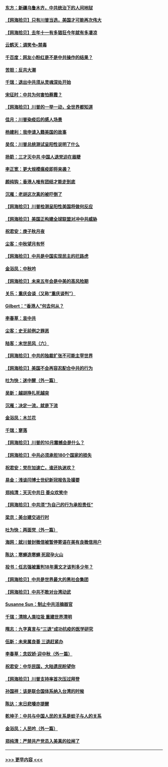 #### [东方：新疆乌鲁木齐，中共统治下的人间地狱](../pages/nsc993/n12466075.md?t=10110351) 
#### [【网海拾贝】只有川普当选，美国才可能再次伟大](../pages/nsc993/n12466013.md?t=10110351) 
#### [【网海拾贝】去年十一有多猖狂今年就有多凄凉](../pages/nsc993/n12463649.md?t=10110351) 
#### [云鹤天：调笑令▪禁毒](../pages/nsc993/n12462975.md?t=10110351) 
#### [千百度：网友小粉红是不是中共操作的结果？](../pages/nsc993/n12461025.md?t=10110351) 
#### [苦胆：反共大潮](../pages/nsc993/n12459469.md?t=10110351) 
#### [千瑞：退出中共须从灵魂深处开始](../pages/nsc993/n12459437.md?t=10110351) 
#### [宋征时：中共为何害怕蔡霞？](../pages/nsc993/n12459097.md?t=10110351) 
#### [【网海拾贝】川普的一举一动，全世界都知道](../pages/nsc993/n12458825.md?t=10110351) 
#### [佳月：川普染疫后的感人场景](../pages/nsc993/n12456994.md?t=10110351) 
#### [杨建利：我申请入籍美国的故事](../pages/nsc993/n12455635.md?t=10110351) 
#### [吴侃：川普总统测试呈阳性说明了什么](../pages/nsc993/n12451869.md?t=10110351) 
#### [扬箭：三才灭中共 中国人退党迫在眉睫](../pages/nsc993/n12451842.md?t=10110351) 
#### [李正宽：更大规模瘟疫即将来袭？](../pages/nsc993/n12451455.md?t=10110351) 
#### [颜纯钩：香港人唯有团结才能走到底](../pages/nsc993/n12450870.md?t=10110351) 
#### [沉雁：老胡这次真的被吓倒了](../pages/nsc993/n12449796.md?t=10110351) 
#### [【网海拾贝】川普检测呈阳性美国将做何反应](../pages/nsc993/n12449042.md?t=10110351) 
#### [【网海拾贝】美国正构建全球联盟对冲中共威胁](../pages/nsc993/n12446580.md?t=10110351) 
#### [祝君安：庚子秋月夜](../pages/nsc993/n12445870.md?t=10110351) 
#### [尘客：中秋望月有怀](../pages/nsc993/n12444632.md?t=10110351) 
#### [【网海拾贝】中共是中国实现民主的拦路虎](../pages/nsc993/n12443573.md?t=10110351) 
#### [金浴凤：中秋吟](../pages/nsc993/n12441773.md?t=10110351) 
#### [【网海拾贝】未来五年会是中美的高风险期](../pages/nsc993/n12440760.md?t=10110351) 
#### [关乐：重庆会谈（又称“重庆谈判”）](../pages/nsc993/n12437525.md?t=10110351) 
#### [Gilbert：“香港人”何去何从？](../pages/nsc993/n12435894.md?t=10110351) 
#### [李春草：哀中共](../pages/nsc993/n12435874.md?t=10110351) 
#### [尘客：史无前例之罪恶](../pages/nsc993/n12435762.md?t=10110351) 
#### [陆客：末世民风（六）](../pages/nsc993/n12435354.md?t=10110351) 
#### [【网海拾贝】中共的独裁扩张不可能主宰世界](../pages/nsc993/n12435151.md?t=10110351) 
#### [【网海拾贝】美国不会再容忍配合中共的行为](../pages/nsc993/n12433808.md?t=10110351) 
#### [吐为快：迷中醒（外一篇）](../pages/nsc993/n12433585.md?t=10110351) 
#### [吴新：越胡挣扎死越突](../pages/nsc993/n12433562.md?t=10110351) 
#### [沉雁：决定一流，就是下流](../pages/nsc993/n12432128.md?t=10110351) 
#### [金浴凤：木兰花](../pages/nsc993/n12432124.md?t=10110351) 
#### [千瑞：寥落](../pages/nsc993/n12432071.md?t=10110351) 
#### [【网海拾贝】川普的10月震撼会是什么？](../pages/nsc993/n12431624.md?t=10110351) 
#### [【网海拾贝】中共必须承担180个国家的损失](../pages/nsc993/n12428893.md?t=10110351) 
#### [祝君安：党在加速亡，谁还执迷欢？](../pages/nsc993/n12428652.md?t=10110351) 
#### [易金：浅谈闫博士世纪新冠报告及撮要](../pages/nsc993/n12426822.md?t=10110351) 
#### [郑纯清：天灭中共日 善众欢笑中](../pages/nsc993/n12426784.md?t=10110351) 
#### [【网海拾贝】中共须“为自己的行为承担责任”](../pages/nsc993/n12426067.md?t=10110351) 
#### [梁京：美台建交进行时](../pages/nsc993/n12424066.md?t=10110351) 
#### [吐为快：两面党（外一篇）](../pages/nsc993/n12424043.md?t=10110351) 
#### [海网：就川普封微信被暂停寄语在美有良微信用户](../pages/nsc993/n12424021.md?t=10110351) 
#### [陈达：寒蝉造寒蝉 死寂孕火山](../pages/nsc993/n12423958.md?t=10110351) 
#### [投书：任志强被重判18年黄文才该判多少年？](../pages/nsc993/n12423672.md?t=10110351) 
#### [【网海拾贝】中共是世界最大的黑社会集团](../pages/nsc993/n12423543.md?t=10110351) 
#### [【网海拾贝】中共不敢对台湾动武](../pages/nsc993/n12421418.md?t=10110351) 
#### [Susanne Sun：制止中共活摘器官](../pages/nsc993/n12419654.md?t=10110351) 
#### [千瑞：清除人类垃圾 重建世界清明](../pages/nsc993/n12419414.md?t=10110351) 
#### [隋志：九字真言与“三退”成功抗疫的医学研究](../pages/nsc993/n12419248.md?t=10110351) 
#### [伍新：未来属良善 三退赶紧办](../pages/nsc993/n12418496.md?t=10110351) 
#### [李春草：念奴娇·迎中秋（外一篇）](../pages/nsc993/n12418465.md?t=10110351) 
#### [祝君安：中华民国，大陆遗民盼望你](../pages/nsc993/n12418089.md?t=10110351) 
#### [【网海拾贝】川普支持率首次压过拜登](../pages/nsc993/n12418050.md?t=10110351) 
#### [孙国祥：该是联合国体系纳入台湾的时候](../pages/nsc993/n12417369.md?t=10110351) 
#### [陈达：末日悲嚎亦提醒](../pages/nsc993/n12416736.md?t=10110351) 
#### [乾坤子：中共与中国人民的关系是蚊子与人的关系](../pages/nsc993/n12416632.md?t=10110351) 
#### [金浴凤：人民吟（外一篇）](../pages/nsc993/n12416567.md?t=10110351) 
#### [郑纯清：严禁共产党员入美真的拉闸了](../pages/nsc993/n12416550.md?t=10110351) 

----
#### [ >>> 更早内容 <<< ](../indexes/nsc993-earlier.md)
